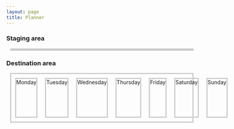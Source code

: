 ```yaml
---
layout: page
title: Planner
---
```



<style>

.cart {
    display: flex;
    flex-direction: row;
    justify-content: space-around;
    align-items: center;
}

.drag_target {
    height: 100px;
    width: 100px;
    border: solid 3px #ccc;
    margin: 10px;
}

.item {
    cursor: move;
    border: solid 3px #ccc;
    margin: 10px;
}
</style>


<h3> Staging area </h3>
<div class="cart w3-container" style="margin: 10px; border: solid 3px #ccc;">
</div>

<h3> Destination area </h3>
<div class="w3-container" style="display: flex; flex-direction: row; margin: 10px; border: solid 3px #ccc;">
  <div class="drag_target" ondrop="drop(event)" ondragover="allowDrop(event)">Monday</div>
  <div class="drag_target" ondrop="drop(event)" ondragover="allowDrop(event)">Tuesday</div>
  <div class="drag_target" ondrop="drop(event)" ondragover="allowDrop(event)">Wednesday</div>
  <div class="drag_target" ondrop="drop(event)" ondragover="allowDrop(event)">Thursday</div>
  <div class="drag_target" ondrop="drop(event)" ondragover="allowDrop(event)">Friday</div>
  <div class="drag_target" ondrop="drop(event)" ondragover="allowDrop(event)">Saturday</div>
  <div class="drag_target" ondrop="drop(event)" ondragover="allowDrop(event)">Sunday</div>
</div>

<script>
  // Renders the cart div.
  function renderCart(items) {
    const $cart = document.querySelector(".cart")

    if (cartLS.list().length == 0) {
      $cart.innerHTML = `<b>Planner is empty!</b>`
    } else {
      $cart.innerHTML = items.map((item) => `

      <div class="item" id=${item.id} draggable="true" ondragstart="drag(event)">
        ${item.name}
        <button class="btn btn-primary" onClick="cartLS.remove(${item.id})">Delete</Button>
      </div>`).join("")
    }
  }
  renderCart(cartLS.list())
  cartLS.onChange(renderCart)

  //
  // Drag'n'drop logic
  //

  function allowDrop(ev) {
    ev.preventDefault();
  }

  function drag(ev) {
    ev.dataTransfer.setData("text", ev.target.id);
  }

  function drop(ev) {
    ev.preventDefault();
    var data = ev.dataTransfer.getData("text");
    ev.target.appendChild(document.getElementById(data));
  }

  function handleDragStart(e) {
    this.style.opacity = '0.4';
  }

  function handleDragEnd(e) {
    this.style.opacity = '1';
  }

  function handleDragOver(e) {
    if (e.preventDefault) {
      e.preventDefault();
    }
    return false;
  }

  let items = document.querySelectorAll('.item');
  items.forEach(function(item) {
    item.addEventListener('dragstart', handleDragStart, false);
    item.addEventListener('dragend', handleDragEnd, false);
    item.addEventListener('dragover', handleDragOver, false);
  });
</script>